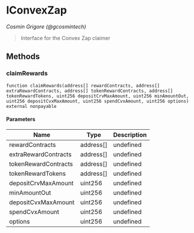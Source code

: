 # IConvexZap

*Cosmin Grigore (@gcosmintech)*

> Interface for the Convex Zap claimer





## Methods

### claimRewards

```solidity
function claimRewards(address[] rewardContracts, address[] extraRewardContracts, address[] tokenRewardContracts, address[] tokenRewardTokens, uint256 depositCrvMaxAmount, uint256 minAmountOut, uint256 depositCvxMaxAmount, uint256 spendCvxAmount, uint256 options) external nonpayable
```





#### Parameters

| Name | Type | Description |
|---|---|---|
| rewardContracts | address[] | undefined
| extraRewardContracts | address[] | undefined
| tokenRewardContracts | address[] | undefined
| tokenRewardTokens | address[] | undefined
| depositCrvMaxAmount | uint256 | undefined
| minAmountOut | uint256 | undefined
| depositCvxMaxAmount | uint256 | undefined
| spendCvxAmount | uint256 | undefined
| options | uint256 | undefined




